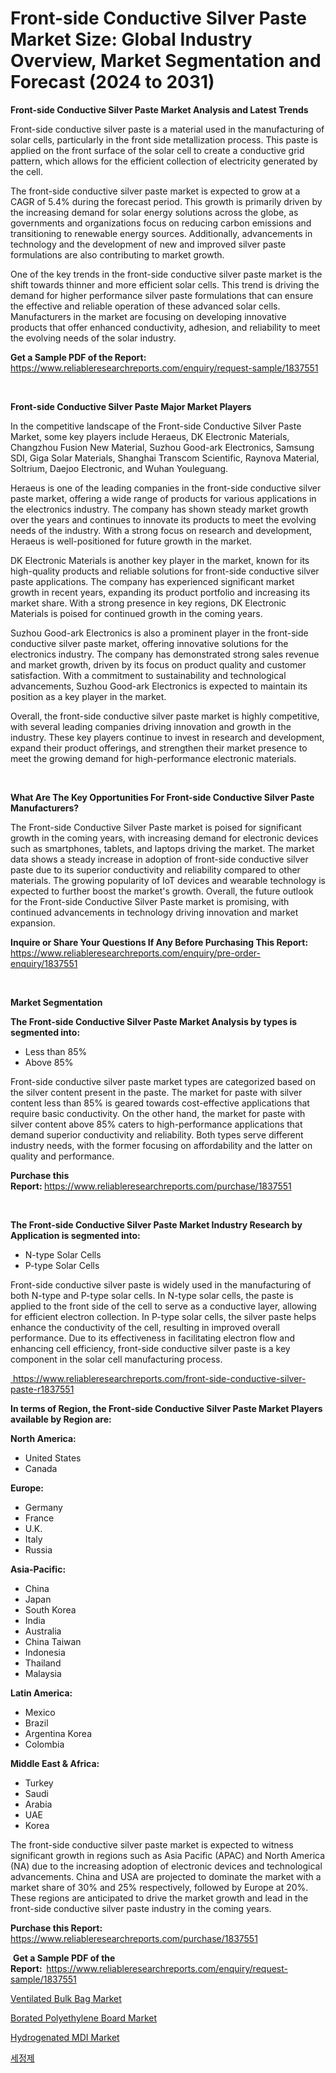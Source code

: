 <p><h1>Front-side Conductive Silver Paste Market Size: Global Industry Overview, Market Segmentation and Forecast (2024 to 2031)</h1></p><p><strong>Front-side Conductive Silver Paste Market Analysis and Latest Trends</strong></p>
<p><p>Front-side conductive silver paste is a material used in the manufacturing of solar cells, particularly in the front side metallization process. This paste is applied on the front surface of the solar cell to create a conductive grid pattern, which allows for the efficient collection of electricity generated by the cell. </p><p>The front-side conductive silver paste market is expected to grow at a CAGR of 5.4% during the forecast period. This growth is primarily driven by the increasing demand for solar energy solutions across the globe, as governments and organizations focus on reducing carbon emissions and transitioning to renewable energy sources. Additionally, advancements in technology and the development of new and improved silver paste formulations are also contributing to market growth.</p><p>One of the key trends in the front-side conductive silver paste market is the shift towards thinner and more efficient solar cells. This trend is driving the demand for higher performance silver paste formulations that can ensure the effective and reliable operation of these advanced solar cells. Manufacturers in the market are focusing on developing innovative products that offer enhanced conductivity, adhesion, and reliability to meet the evolving needs of the solar industry.</p></p>
<p><strong>Get a Sample PDF of the Report:&nbsp;</strong> <a href="https://www.reliableresearchreports.com/enquiry/request-sample/1837551">https://www.reliableresearchreports.com/enquiry/request-sample/1837551</a></p>
<p>&nbsp;</p>
<p><strong>Front-side Conductive Silver Paste Major Market Players</strong></p>
<p><p>In the competitive landscape of the Front-side Conductive Silver Paste Market, some key players include Heraeus, DK Electronic Materials, Changzhou Fusion New Material, Suzhou Good-ark Electronics, Samsung SDI, Giga Solar Materials, Shanghai Transcom Scientific, Raynova Material, Soltrium, Daejoo Electronic, and Wuhan Youleguang.</p><p>Heraeus is one of the leading companies in the front-side conductive silver paste market, offering a wide range of products for various applications in the electronics industry. The company has shown steady market growth over the years and continues to innovate its products to meet the evolving needs of the industry. With a strong focus on research and development, Heraeus is well-positioned for future growth in the market.</p><p>DK Electronic Materials is another key player in the market, known for its high-quality products and reliable solutions for front-side conductive silver paste applications. The company has experienced significant market growth in recent years, expanding its product portfolio and increasing its market share. With a strong presence in key regions, DK Electronic Materials is poised for continued growth in the coming years.</p><p>Suzhou Good-ark Electronics is also a prominent player in the front-side conductive silver paste market, offering innovative solutions for the electronics industry. The company has demonstrated strong sales revenue and market growth, driven by its focus on product quality and customer satisfaction. With a commitment to sustainability and technological advancements, Suzhou Good-ark Electronics is expected to maintain its position as a key player in the market.</p><p>Overall, the front-side conductive silver paste market is highly competitive, with several leading companies driving innovation and growth in the industry. These key players continue to invest in research and development, expand their product offerings, and strengthen their market presence to meet the growing demand for high-performance electronic materials.</p></p>
<p>&nbsp;</p>
<p><strong>What Are The Key Opportunities For Front-side Conductive Silver Paste Manufacturers?</strong></p>
<p><p>The Front-side Conductive Silver Paste market is poised for significant growth in the coming years, with increasing demand for electronic devices such as smartphones, tablets, and laptops driving the market. The market data shows a steady increase in adoption of front-side conductive silver paste due to its superior conductivity and reliability compared to other materials. The growing popularity of IoT devices and wearable technology is expected to further boost the market's growth. Overall, the future outlook for the Front-side Conductive Silver Paste market is promising, with continued advancements in technology driving innovation and market expansion.</p></p>
<p><strong>Inquire or Share Your Questions If Any Before Purchasing This Report:</strong> <a href="https://www.reliableresearchreports.com/enquiry/pre-order-enquiry/1837551">https://www.reliableresearchreports.com/enquiry/pre-order-enquiry/1837551</a></p>
<p>&nbsp;</p>
<p><strong>Market Segmentation</strong></p>
<p><strong>The Front-side Conductive Silver Paste Market Analysis by types is segmented into:</strong></p>
<p><ul><li>Less than 85%</li><li>Above 85%</li></ul></p>
<p><p>Front-side conductive silver paste market types are categorized based on the silver content present in the paste. The market for paste with silver content less than 85% is geared towards cost-effective applications that require basic conductivity. On the other hand, the market for paste with silver content above 85% caters to high-performance applications that demand superior conductivity and reliability. Both types serve different industry needs, with the former focusing on affordability and the latter on quality and performance.</p></p>
<p><strong>Purchase this Report:&nbsp;</strong><a href="https://www.reliableresearchreports.com/purchase/1837551">https://www.reliableresearchreports.com/purchase/1837551</a></p>
<p>&nbsp;</p>
<p><strong>The Front-side Conductive Silver Paste Market Industry Research by Application is segmented into:</strong></p>
<p><ul><li>N-type Solar Cells</li><li>P-type Solar Cells</li></ul></p>
<p><p>Front-side conductive silver paste is widely used in the manufacturing of both N-type and P-type solar cells. In N-type solar cells, the paste is applied to the front side of the cell to serve as a conductive layer, allowing for efficient electron collection. In P-type solar cells, the silver paste helps enhance the conductivity of the cell, resulting in improved overall performance. Due to its effectiveness in facilitating electron flow and enhancing cell efficiency, front-side conductive silver paste is a key component in the solar cell manufacturing process.</p></p>
<p><a href="https://www.reliableresearchreports.com/front-side-conductive-silver-paste-r1837551">&nbsp;https://www.reliableresearchreports.com/front-side-conductive-silver-paste-r1837551</a></p>
<p><strong>In terms of Region, the Front-side Conductive Silver Paste Market Players available by Region are:</strong></p>
<p>
    <p> <strong> North America: </strong>
        <ul>
            <li>United States</li>
            <li>Canada</li>
        </ul>
        </p> 
    <p> <strong> Europe: </strong>
        <ul>
            <li>Germany</li>
            <li>France</li>
            <li>U.K.</li>
            <li>Italy</li>
            <li>Russia</li>
        </ul>
        </p> 
    <p> <strong> Asia-Pacific: </strong>
        <ul>
            <li>China</li>
            <li>Japan</li>
            <li>South Korea</li>
            <li>India</li>
            <li>Australia</li>
            <li>China Taiwan</li>
            <li>Indonesia</li>
            <li>Thailand</li>
            <li>Malaysia</li>
        </ul>
        </p> 
    <p> <strong> Latin America: </strong>
        <ul>
            <li>Mexico</li>
            <li>Brazil</li>
            <li>Argentina Korea</li>
            <li>Colombia</li>
        </ul>
        </p> 
    <p> <strong> Middle East & Africa: </strong>
        <ul>
            <li>Turkey</li>
            <li>Saudi</li>
            <li>Arabia</li>
            <li>UAE</li>
            <li>Korea</li>
        </ul>
    </p>
    </p>
<p><p>The front-side conductive silver paste market is expected to witness significant growth in regions such as Asia Pacific (APAC) and North America (NA) due to the increasing adoption of electronic devices and technological advancements. China and USA are projected to dominate the market with a market share of 30% and 25% respectively, followed by Europe at 20%. These regions are anticipated to drive the market growth and lead in the front-side conductive silver paste industry in the coming years.</p></p>
<p><strong>Purchase this Report: </strong><a href="https://www.reliableresearchreports.com/purchase/1837551">https://www.reliableresearchreports.com/purchase/1837551</a></p>
<p>&nbsp;<strong>Get a Sample PDF of the Report:&nbsp;&nbsp;</strong><a href="https://www.reliableresearchreports.com/enquiry/request-sample/1837551">https://www.reliableresearchreports.com/enquiry/request-sample/1837551</a></p>
<p><strong></strong></p>
<p><p><a href="https://github.com/Jodyomenick905/Market-Research-Report-List-1/blob/main/ventilated-bulk-bag-market.md">Ventilated Bulk Bag Market</a></p><p><a href="https://medium.com/@amexben1465_98864/global-borated-polyethylene-board-market-size-and-market-trends-analysis-by-regional-outlook-4fd6b4c4081d">Borated Polyethylene Board Market</a></p><p><a href="https://medium.com/@nguyenthithuyduong355/an-in-depth-analysis-of-the-global-hydrogenated-mdi-market-scope-and-its-rapid-growing-11-cagr-a3324351de6a">Hydrogenated MDI Market</a></p><p><a href="https://github.com/bvubpqd5241630/Market-Research-Report-List-3/blob/main/42986158716.md">세정제</a></p></p>
